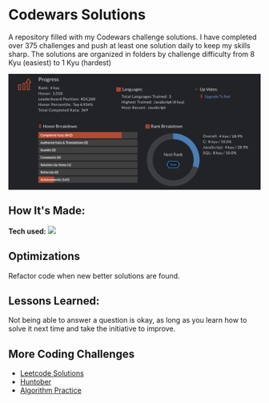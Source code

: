 # Codewars Solutions
A repository filled with my Codewars challenge solutions. I have completed over 375 challenges and push at least one solution daily to keep my skills sharp. The solutions are organized in folders by challenge difficulty from 8 Kyu (easiest) to 1 Kyu (hardest)

<img align="center" src="https://github.com/WilliamPasternak/Codewars-Solutions/blob/master/CodeWars%20Progress.png" alt="Graph Showing Codewars challenge progress">

## How It's Made:

**Tech used:** <img src="https://img.shields.io/static/v1?label=|&message=JAVASCRIPT&color=3c7f5d&style=plastic&logo=javascript"/>

## Optimizations
Refactor code when new better solutions are found.

## Lessons Learned:
Not being able to answer a question is okay, as long as you learn how to solve it next time and take the initiative to improve.

## More Coding Challenges
<ul> 
<li> <a target="_blank" href="https://github.com/WilliamPasternak/LeetCode">Leetcode Solutions</a> </li>
<li> <a target="_blank" href ="https://github.com/WilliamPasternak/Huntober-Coding-Challenges"> Huntober </a> </li>
<li> <a target="_blank" href="https://github.com/WilliamPasternak/Algorithm-Practice"> Algorithm Practice  </a> </li>
</ul>

